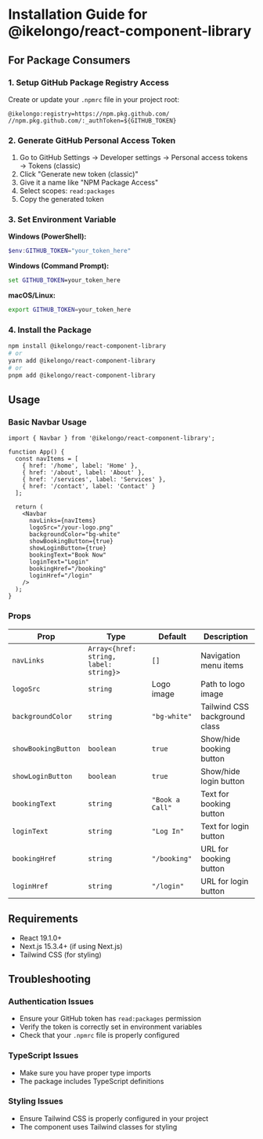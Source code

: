 # Installation Guide for @ikelongo/react-component-library

## For Package Consumers

### 1. Setup GitHub Package Registry Access

Create or update your `.npmrc` file in your project root:

```
@ikelongo:registry=https://npm.pkg.github.com/
//npm.pkg.github.com/:_authToken=${GITHUB_TOKEN}
```

### 2. Generate GitHub Personal Access Token

1. Go to GitHub Settings → Developer settings → Personal access tokens → Tokens (classic)
2. Click "Generate new token (classic)"
3. Give it a name like "NPM Package Access"
4. Select scopes: `read:packages`
5. Copy the generated token

### 3. Set Environment Variable

**Windows (PowerShell):**
```powershell
$env:GITHUB_TOKEN="your_token_here"
```

**Windows (Command Prompt):**
```cmd
set GITHUB_TOKEN=your_token_here
```

**macOS/Linux:**
```bash
export GITHUB_TOKEN=your_token_here
```

### 4. Install the Package

```bash
npm install @ikelongo/react-component-library
# or
yarn add @ikelongo/react-component-library
# or
pnpm add @ikelongo/react-component-library
```

## Usage

### Basic Navbar Usage

```tsx
import { Navbar } from '@ikelongo/react-component-library';

function App() {
  const navItems = [
    { href: '/home', label: 'Home' },
    { href: '/about', label: 'About' },
    { href: '/services', label: 'Services' },
    { href: '/contact', label: 'Contact' }
  ];

  return (
    <Navbar 
      navLinks={navItems}
      logoSrc="/your-logo.png"
      backgroundColor="bg-white"
      showBookingButton={true}
      showLoginButton={true}
      bookingText="Book Now"
      loginText="Login"
      bookingHref="/booking"
      loginHref="/login"
    />
  );
}
```

### Props

| Prop | Type | Default | Description |
|------|------|---------|-------------|
| `navLinks` | `Array<{href: string, label: string}>` | `[]` | Navigation menu items |
| `logoSrc` | `string` | Logo image | Path to logo image |
| `backgroundColor` | `string` | `"bg-white"` | Tailwind CSS background class |
| `showBookingButton` | `boolean` | `true` | Show/hide booking button |
| `showLoginButton` | `boolean` | `true` | Show/hide login button |
| `bookingText` | `string` | `"Book a Call"` | Text for booking button |
| `loginText` | `string` | `"Log In"` | Text for login button |
| `bookingHref` | `string` | `"/booking"` | URL for booking button |
| `loginHref` | `string` | `"/login"` | URL for login button |

## Requirements

- React 19.1.0+
- Next.js 15.3.4+ (if using Next.js)
- Tailwind CSS (for styling)

## Troubleshooting

### Authentication Issues
- Ensure your GitHub token has `read:packages` permission
- Verify the token is correctly set in environment variables
- Check that your `.npmrc` file is properly configured

### TypeScript Issues
- Make sure you have proper type imports
- The package includes TypeScript definitions

### Styling Issues
- Ensure Tailwind CSS is properly configured in your project
- The component uses Tailwind classes for styling
